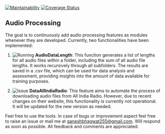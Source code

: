 [![Maintainability](https://api.codeclimate.com/v1/badges/c35f3e9cc807578a4a99/maintainability)](https://codeclimate.com/github/ganeshb15/Audio/maintainability) 
[![Coverage Status](https://coveralls.io/repos/github/ganeshb15/Audio/badge.svg?branch=master)](https://coveralls.io/github/ganeshb15/Audio?branch=master)

## Audio Processing 

The goal is to continuously add audio processing features as modules whenever they are developed. Currently, two functionalities have been implemented:

1. ![Running](https://via.placeholder.com/15/00FF00/000000?text=+) **AudioDataLength**: This function generates a list of lengths for all audio files within a folder, including the sum of all audio file lengths. It works recursively through all subfolders. The results are saved in a .csv file, which can be used for data analysis and assessment, providing insights into the amount of data available for training purposes.

2. ![Issue](https://via.placeholder.com/15/FF0000/000000?text=+) **DataAllIndiaRadio**: This feature aims to automate the process of downloading audio files from All India Radio. However, due to recent changes on their website, this functionality is currently not operational. It will be updated for the new version as needed.

Feel free to use the tools. In case of bugs or improvement aspect feel free to raise an issue or mail me at ganeshbhagwat255@gmail.com. Will respond as soon as possible. All feedback and comments are appreciated.


